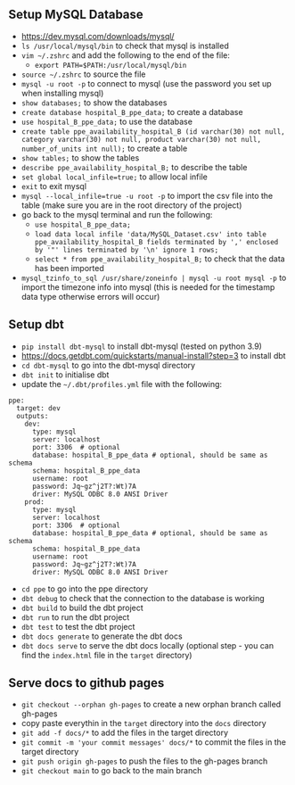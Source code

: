 ## Setup MySQL Database
- https://dev.mysql.com/downloads/mysql/
- `ls /usr/local/mysql/bin` to check that mysql is installed
- `vim ~/.zshrc` and add the following to the end of the file:
    - `export PATH=$PATH:/usr/local/mysql/bin`
- `source ~/.zshrc` to source the file
- `mysql -u root -p` to connect to mysql (use the password you set up when installing mysql)
- `show databases;` to show the databases
- `create database hospital_B_ppe_data;` to create a database
- `use hospital_B_ppe_data;` to use the database
- `create table ppe_availability_hospital_B (id varchar(30) not null, category varchar(30) not null, product varchar(30) not null, number_of_units int null);` to create a table
- `show tables;` to show the tables
- `describe ppe_availability_hospital_B;` to describe the table
- `set global local_infile=true;` to allow local infile
- `exit` to exit mysql
- `mysql --local_infile=true -u root -p` to import the csv file into the table (make sure you are in the root directory of the project)
- go back to the mysql terminal and run the following:
    - `use hospital_B_ppe_data;`
    - `load data local infile 'data/MySQL_Dataset.csv' into table ppe_availability_hospital_B fields terminated by ',' enclosed by '"' lines terminated by '\n' ignore 1 rows;`
    - `select * from ppe_availability_hospital_B;` to check that the data has been imported
- `mysql_tzinfo_to_sql /usr/share/zoneinfo | mysql -u root mysql -p` to import the timezone info into mysql (this is needed for the timestamp data type otherwise errors will occur)

## Setup dbt
- `pip install dbt-mysql` to install dbt-mysql (tested on python 3.9)
- https://docs.getdbt.com/quickstarts/manual-install?step=3 to install dbt
- `cd dbt-mysql` to go into the dbt-mysql directory
- `dbt init` to initialise dbt
- update the `~/.dbt/profiles.yml` file with the following:
```
ppe:
  target: dev
  outputs:
    dev:
      type: mysql
      server: localhost
      port: 3306  # optional
      database: hospital_B_ppe_data # optional, should be same as schema
      schema: hospital_B_ppe_data
      username: root
      password: Jq~gz^j2T?:Wt)7A
      driver: MySQL ODBC 8.0 ANSI Driver
    prod:
      type: mysql
      server: localhost
      port: 3306  # optional
      database: hospital_B_ppe_data # optional, should be same as schema
      schema: hospital_B_ppe_data
      username: root
      password: Jq~gz^j2T?:Wt)7A
      driver: MySQL ODBC 8.0 ANSI Driver    
```
- `cd ppe` to go into the ppe directory
- `dbt debug` to check that the connection to the database is working
- `dbt build` to build the dbt project
- `dbt run` to run the dbt project
- `dbt test` to test the dbt project
- `dbt docs generate` to generate the dbt docs
- `dbt docs serve` to serve the dbt docs locally (optional step - you can find the `index.html` file in the `target` directory)

## Serve docs to github pages
- `git checkout --orphan gh-pages` to create a new orphan branch called gh-pages
- copy paste everythin in the `target` directory into the `docs` directory
- `git add -f docs/*` to add the files in the target directory
- `git commit -m 'your commit messages' docs/*` to commit the files in the target directory
- `git push origin gh-pages` to push the files to the gh-pages branch
- `git checkout main` to go back to the main branch